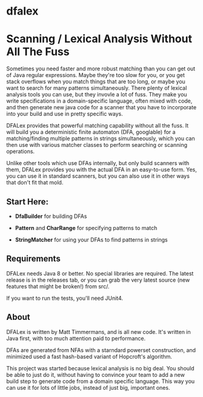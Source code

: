 # dfalex

Scanning / Lexical Analysis Without All The Fuss
================================================

Sometimes you need faster and more robust matching than you can get out of Java regular expressions.  Maybe they're too slow for you, or you get stack overflows when you match things that are too long, or maybe you want to search for many patterns simultaneously.  There plenty of lexical analysis tools you can use, but they invovle a lot of fuss.  They make you write specifications in a domain-specific language, often mixed with code, and then generate new java code for a scanner that you have to incorporate into your build and use in pretty specific ways.

DFALex provides that powerful matching capability without all the fuss.  It will build you a deterministic finite automaton (DFA, googlable) for a matching/finding multiple patterns in strings simultaneously, which you can then use with various matcher classes to perform searching or scanning operations.

Unlike other tools which use DFAs internally, but only build scanners with them, DFALex provides you with the actual DFA in an easy-to-use form.  Yes, you can use it in standard scanners, but you can also use it in other ways that don't fit that mold.

Start Here:
-----------

* **DfaBuilder** for building DFAs

* **Pattern** and **CharRange** for specifying patterns to match

* **StringMatcher** for using your DFAs to find patterns in strings

Requirements
------------

DFALex needs Java 8 or better.  No special libraries are required. The latest release is in the releases tab, or you can grab the very latest source (new features that might be broken!) from src/.

If you want to run the tests, you'll need JUnit4.

About
-----

DFALex is written by Matt Timmermans, and is all new code.  It's written in Java first, with too much attention paid to performance.

DFAs are generated from NFAs with a starndard powerset construction, and minimized used a fast hash-based variant of Hopcroft's algorithm.

This project was started because lexical analysis is no big deal.  You should be able to just do it, without having to convince your team to add a new build step to generate code from a domain specific language.  This way you can use it for lots of little jobs, instead of just big, important ones.
